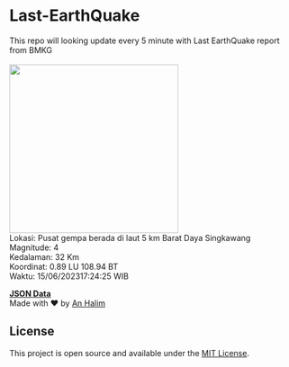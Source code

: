 # Last-EarthQuake
This repo will looking update every 5 minute with Last EarthQuake report from BMKG
<br>
<br>
<img src="https://static.bmkg.go.id/20230615172425.mmi.jpg" width="300"/>
<br>
Lokasi: Pusat gempa berada di laut 5 km Barat Daya Singkawang <br>
Magnitude: 4 <br>
Kedalaman: 32 Km <br>
Koordinat: 0.89 LU 108.94 BT <br>
Waktu: 15/06/202317:24:25 WIB <br>

<a href="./data/data.json">**JSON Data**</a>
<br>
Made with ❤️ by <a href="https://github.com/an-halim">An Halim</a>
## License

This project is open source and available under the [MIT License](LICENSE).
